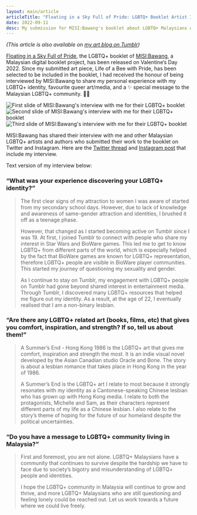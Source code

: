 ```yaml
---
layout: main/article
articleTitle: "Floating in a Sky Full of Pride: LGBTQ+ Booklet Artist Interview from MISI:Bawang"
date: 2022-09-11
desc: My submission for MISI:Bawang's booklet about LGBTQ+ Malaysians was accepted and published. Here is MISI:Bawang's interview with me regarding my work and my queer identity.
---
```


<p class="center-text"><i>(This article is also available on <a href="https://leilukinart.tumblr.com/post/676165415142031360/misibawang-a-malaysian-digital-booklet-project" target="_blank">my art blog on Tumblr</a>)</i></p>

[Floating in a Sky Full of Pride](https://bawangqueerbooklet.msolidariti.org/), the LGBTQ+ booklet of [MISI:Bawang](https://misibawang.msolidariti.org/), a Malaysian digital booklet project, has been released on Valentine’s Day 2022. Since my submitted art piece, Life of a Bee with Pride, has been selected to be included in the booklet, I had received the honour of being interviewed by MISI:Bawang to share my personal experience with my LGBTQ+ identity, favourite queer art/media, and a ✨ special message to the Malaysian LGBTQ+ community. 🏳‍🌈

![First slide of MISI:Bawang's interview with me for their LGBTQ+ booklet](/assets/images/articles/lgbtq-booklet-interview-misi-bawang/Bawang-Booklet-Interview-Leilukin-1.jpg)
![Second slide of MISI:Bawang's interview with me for their LGBTQ+ booklet](/assets/images/articles/lgbtq-booklet-interview-misi-bawang/Bawang-Booklet-Interview-Leilukin-2.jpg)
![Third slide of MISI:Bawang's interview with me for their LGBTQ+ booklet](/assets/images/articles/lgbtq-booklet-interview-misi-bawang/Bawang-Booklet-Interview-Leilukin-3.jpg)

MISI:Bawang has shared their interview with me and other Malaysian LGBTQ+ artists and authors who submitted their work to the booklet on Twitter and Instagram. Here are the [Twitter thread](https://twitter.com/misi_bawang/status/1470247663471763464) and [Instagram post](https://www.instagram.com/p/CXSlIbsJXsM/) that include my interview.

Text version of my interview below:

### **“What was your experience discovering your LGBTQ+ identity?”**

> The first clear signs of my attraction to women I was aware of started from my secondary school days. However, due to lack of knowledge and awareness of same-gender attraction and identities, I brushed it off as a teenage phase.
>
> However, that changed as I started becoming active on Tumblr since I was 19. At first, I joined Tumblr to connect with people who share my interest in Star Wars and BioWare games. This led me to get to know LGBTQ+ from different parts of the world, which is especially helped by the fact that BioWare games are known for LGBTQ+ representation, therefore LGBTQ+ people are visible in BioWare player communities. This started my journey of questioning my sexuality and gender.
>
> As I continue to stay on Tumblr, my engagement with LGBTQ+ people on Tumblr had gone beyond shared interest in entertainment media. Through Tumblr, I discovered many LGBTQ+ resources that helped me figure out my identity. As a result, at the age of 22, I eventually realised that I am a non-binary lesbian.

### **“Are there any LGBTQ+ related art (books, films, etc) that gives you comfort, inspiration, and strength? If so, tell us about them!”**

> A Summer’s End - Hong Kong 1986 is the LGBTQ+ art that gives me comfort, inspiration and strength the most. It is an indie visual novel developed by the Asian Canadian studio Oracle and Bone. The story is about a lesbian romance that takes place in Hong Kong in the year of 1986.
>
> A Summer’s End is the LGBTQ+ art I relate to most because it strongly resonates with my identity as a Cantonese-speaking Chinese lesbian who has grown up with Hong Kong media. I relate to both the protagonists, Michelle and Sam, as their characters represent different parts of my life as a Chinese lesbian. I also relate to the story’s theme of hoping for the future of our homeland despite the political uncertainties.

### **“Do you have a message to LGBTQ+ community living in Malaysia?”**

> First and foremost, you are not alone. LGBTQ+ Malaysians have a community that continues to survive despite the hardship we have to face due to society’s bigotry and misunderstanding of LGBTQ+ people and identities.
>
> I hope the LGBTQ+ community in Malaysia will continue to grow and thrive, and more LGBTQ+ Malaysians who are still questioning and feeling lonely could be reached out. Let us work towards a future where we could live freely.